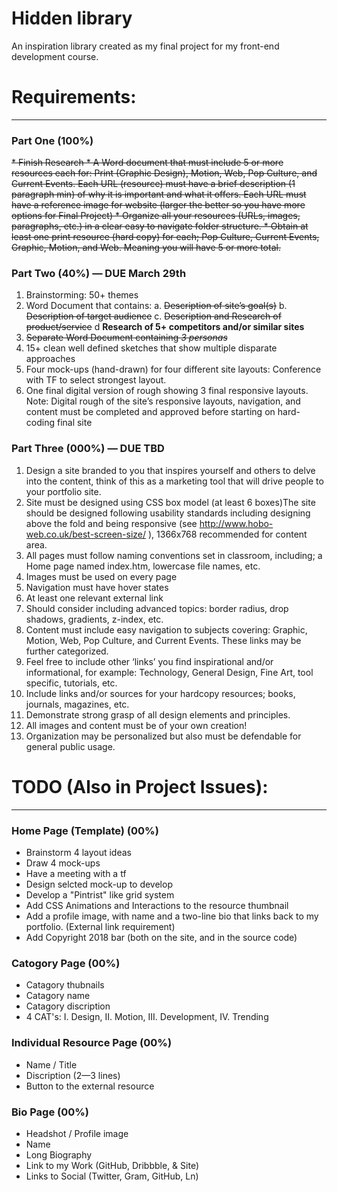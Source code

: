 # Hidden library
An inspiration library created as my final project for my front-end development course.

# Requirements:
______________________________________

### Part One (100%)
<s>
* Finish Research
*	A Word document that must include 5 or more resources each for: Print (Graphic Design), Motion, Web, Pop Culture, and Current Events. Each URL (resource) must have a brief description (1 paragraph min) of why it is important and what it offers. Each URL must have a reference image for website (larger the better so you have more options for Final Project)
*	Organize all your resources (URLs, images, paragraphs, etc.) in a clear easy to navigate folder structure.
*	Obtain at least one print resource (hard copy) for each; Pop Culture, Current Events, Graphic, Motion, and Web. Meaning you will have 5 or more total.
</s>


### Part Two (40%) — DUE March 29th
1. Brainstorming: 50+ themes
2. Word Document that contains:
    a. <s>Description of site’s goal(s)</s>
    b. <s>Description of target audience</s>
    c. <s>Description and Research of product/service</s>
    d <b>Research of 5+ competitors and/or similar sites</b>
3. <s>Separate Word Document containing *3 personas*</s>
4. 15+ clean well defined sketches that show multiple disparate approaches
5. Four mock-ups (hand-drawn) for four different site layouts: Conference with TF to select strongest layout.
6. One final digital version of rough showing 3 final responsive layouts. Note: Digital rough of the site’s responsive layouts, navigation, and content must be completed and approved before starting on hard-coding final site


### Part Three (000%) — DUE TBD
  1. Design a site branded to you that inspires yourself and others to delve into the content, think of this as a marketing tool that will drive people to your portfolio site. 
  2. Site must be designed using CSS box model (at least 6 boxes)The site should be designed following usability standards including designing above the fold and being responsive (see http://www.hobo-web.co.uk/best-screen-size/ ), 1366x768 recommended for content area.
  3. All pages must follow naming conventions set in classroom, including; a Home page named index.htm, lowercase file names, etc.
  4. Images must be used on every page
  5. Navigation must have hover states
  6. At least one relevant external link
  7. Should consider including advanced topics: border radius, drop shadows, gradients, z-index, etc.
  8. Content must include easy navigation to subjects covering: Graphic, Motion, Web, Pop Culture, and Current Events. These links may be further categorized.
  9. Feel free to include other ‘links’ you find inspirational and/or informational, for example: Technology, General Design, Fine Art, tool specific, tutorials, etc.
  10. Include links and/or sources for your hardcopy resources; books, journals, magazines, etc.
  11. Demonstrate strong grasp of all design elements and principles.
  12. All images and content must be of your own creation!
  13. Organization may be personalized but also must be defendable for general public usage.


# TODO (Also in Project Issues):
______________________________________
### Home Page (Template) (00%)
* Brainstorm 4 layout ideas
* Draw 4 mock-ups
* Have a meeting with a tf
* Design selcted mock-up to develop
* Develop a "Pintrist" like grid system
* Add CSS Animations and Interactions to the resource thumbnail
* Add a profile image, with name and a two-line bio that links back to my portfolio. (External link requirement)
* Add Copyright 2018 bar (both on the site, and in the source code)

### Catogory Page (00%)
* Catagory thubnails
* Catagory name
* Catagory discription
* 4 CAT's: I. Design, II. Motion, III. Development, IV. Trending

### Individual Resource Page (00%)
* Name / Title
* Discription (2—3 lines)
* Button to the external resource

### Bio Page (00%)
* Headshot / Profile image
* Name
* Long Biography
* Link to my Work (GitHub, Dribbble, & Site)
* Links to Social (Twitter, Gram, GitHub, Ln)
